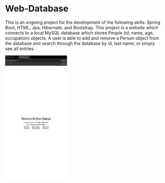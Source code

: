 # Web-Database

This is an ongoing project for the development of the following skills: Spring Boot, HTML, Jpa, Hibernate, and Bootstrap. This project is a website which connects to a local MySQL database which stores People (id, name, age, occupation) objects. A user is able to add and remove a Person object from the database and search through the database by id, last name, or simply see all entries.

<img src="./Images/home.png" width="200" height="400" />
